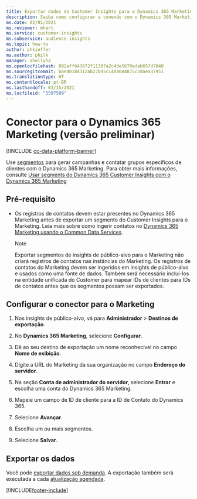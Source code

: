 ```yaml
---
title: Exportar dados do Customer Insights para o Dynamics 365 Marketing
description: Saiba como configurar a conexão com o Dynamics 365 Marketing.
ms.date: 02/01/2021
ms.reviewer: mhart
ms.service: customer-insights
ms.subservice: audience-insights
ms.topic: how-to
author: phkieffer
ms.author: philk
manager: shellyha
ms.openlocfilehash: 892aff643872f11307a2c43e5670edab657d7848
ms.sourcegitcommit: bae40184312ab27b95c140a044875c2daea37951
ms.translationtype: HT
ms.contentlocale: pt-BR
ms.lasthandoff: 03/15/2021
ms.locfileid: "5597589"
---
```

# <a name="connector-for-dynamics-365-marketing-preview"></a>Conector para o Dynamics 365 Marketing (versão preliminar)

[!INCLUDE [cc-data-platform-banner](../includes/cc-data-platform-banner.md)]

Use [segmentos](segments.md) para gerar campanhas e contatar grupos específicos de clientes com o Dynamics 365 Marketing. Para obter mais informações, consulte [Usar segments do Dynamics 365 Customer Insights com o Dynamics 365 Marketing](/dynamics365/marketing/customer-insights-segments)

## <a name="prerequisite"></a>Pré-requisito

- Os registros de contatos devem estar presentes no Dynamics 365 Marketing antes de exportar um segmento do Customer Insights para o Marketing. Leia mais sobre como ingerir contatos no [Dynamics 365 Marketing usando o Common Data Services](connect-power-query.md).

  > [!NOTE]
  > Exportar segmentos de insights de público-alvo para o Marketing não criará registros de contatos nas instâncias do Marketing. Os registros de contatos do Marketing devem ser ingeridos em insights de público-alvo e usados como uma fonte de dados. Também será necessário incluí-los na entidade unificada do Customer para mapear IDs de clientes para IDs de contatos antes que os segmentos possam ser exportados.

## <a name="configure-the-connector-for-marketing"></a>Configurar o conector para o Marketing

1. Nos insights de público-alvo, vá para **Administrador** > **Destinos de exportação**.

1. No **Dynamics 365 Marketing**, selecione **Configurar**.

1. Dê ao seu destino de exportação um nome reconhecível no campo **Nome de exibição**.

1. Digite a URL do Marketing da sua organização no campo **Endereço do servidor**.

1. Na seção **Conta de administrador do servidor**, selecione **Entrar** e escolha uma conta do Dynamics 365 Marketing.

1. Mapeie um campo de ID de cliente para a ID de Contato do Dynamics 365.

1. Selecione **Avançar**.

1. Escolha um ou mais segmentos.

1. Selecione **Salvar**.

## <a name="export-the-data"></a>Exportar os dados

Você pode [exportar dados sob demanda](export-destinations.md). A exportação também será executada a cada [atualização agendada](system.md#schedule-tab).


[!INCLUDE[footer-include](../includes/footer-banner.md)]